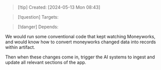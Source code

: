 
>[!tip] Created: [2024-05-13 Mon 08:43]

>[!question] Targets: 

>[!danger] Depends: 

We would run some conventional code that kept watching Moneyworks, and would know how to convert moneyworks changed data into records within artifact.

Then when these changes come in, trigger the AI systems to ingest and update all relevant sections of the app.